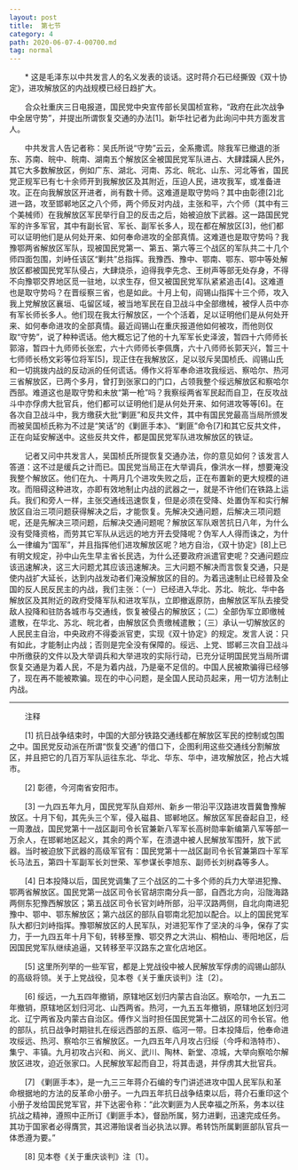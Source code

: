 ```yaml
---
layout: post
title:  第七节 
category: 4
path: 2020-06-07-4-00700.md
tag: normal
---
```


　　* 这是毛泽东以中共发言人的名义发表的谈话。这时蒋介石已经撕毁《双十协定》，进攻解放区的内战规模已经日趋扩大。


　　合众社重庆三日电报道，国民党中央宣传部长吴国桢宣称，“政府在此次战争中全居守势”，并提出所谓恢复交通的办法[1]。新华社记者为此询问中共方面发言人。

　　中共发言人告记者称：吴氏所说“守势”云云，全系撒谎。除我军已撤退的浙东、苏南、皖中、皖南、湖南五个解放区全被国民党军队进占、大肆蹂躏人民外，其它大多数解放区，例如广东、湖北、河南、苏北、皖北、山东、河北等省，国民党正规军已有七十余师开到我解放区及其附近，压迫人民，进攻我军，或准备进攻。正在向我解放区开进者，尚有数十师。这难道是取守势吗？其中由彰德[2]北进一路，攻至邯郸地区之八个师，两个师反对内战，主张和平，六个师（其中有三个美械师）在我解放区军民举行自卫的反击之后，始被迫放下武器。这一路国民党军的许多军官，其中有副长官、军长、副军长多人，现在都在解放区[3]，他们都可以证明他们是从何处开来、如何奉命进攻的全部真情。这难道也是取守势吗？我豫鄂两省解放区军队，现被国民党第一、第五、第六等三个战区的军队共二十几个师四面包围，刘峙任该区“剿共”总指挥。我豫西、豫中、鄂南、鄂东、鄂中等处解放区都被国民党军队侵占，大肆烧杀，迫得我李先念、王树声等部无处存身，不得不向豫鄂交界地区觅一驻地，以求生存，但又被国民党军队紧紧追击[4]。这难道也是取守势吗？在晋绥察三省，也是如此。十月上旬，阎锡山指挥十三个师，攻入我上党解放区襄垣、屯留区域，被当地军民在自卫战斗中全部缴械，被俘人员中亦有军长师长多人。他们现在我太行解放区，一个个活着，足以证明他们是从何处开来、如何奉命进攻的全部真情。最近阎锡山在重庆报道他如何被攻，而他则仅取“守势”，说了种种谎话。他大概忘记了他的十九军军长史泽波，暂四十六师师长郭溶，暂四十九师师长张宏，六十六师师长李佩膺，六十八师师长郭天兴，暂三十七师师长杨文彩等位将军[5]，现正住在我解放区，足以驳斥吴国桢氏、阎锡山氏和一切挑拨内战的反动派的任何谎话。傅作义将军奉命进攻我绥远、察哈尔、热河三省解放区，已两个多月，曾打到张家口的门口，占领我整个绥远解放区和察哈尔西部。难道这也是取守势和未放“第一枪”吗？我察绥两省军民起而自卫，在反攻战斗中亦俘虏大批官兵，他们都可以证明他们是从何处开来、如何进攻等等[6]。在各次自卫战斗中，我方缴获大批“剿匪”和反共文件，其中有国民党最高当局所颁发而被吴国桢氏称为不过是“笑话”的《剿匪手本》、“剿匪”命令[7]和其它反共文件，正在向延安解送中。这些反共文件，都是国民党军队进攻解放区的铁证。

　　记者又问中共发言人，吴国桢氏所提恢复交通办法，你的意见如何？该发言人答道：这不过是缓兵之计而已。国民党当局正在大举调兵，像洪水一样，想要淹没我整个解放区。他们在九、十两月几个进攻失败之后，正在布置新的更大规模的进攻。而阻碍这种进攻，亦即有效地制止内战的武器之一，就是不许他们在铁路上运兵。我们和旁人一样，主张交通线迅速恢复，但是必须在受降、处置伪军和实行解放区自治三项问题获得解决之后，才能恢复。先解决交通问题，后解决三项问题呢，还是先解决三项问题，后解决交通问题呢？解放区军队艰苦抗日八年，为什么没有受降资格，而劳其它军队从远远的地方开去受降呢？伪军人人得而诛之，为什么一律编为“国军”，并且指挥他们进攻解放区呢？地方自治，《双十协定》[8]上已有明文规定，孙中山先生早主省长民选，为什么还要政府派遣官吏呢？交通问题应该迅速解决，这三大问题尤其应该迅速解决。三大问题不解决而言恢复交通，只是使内战扩大延长，达到内战发动者们淹没解放区的目的。为着迅速制止已经普及全国的反人民反民主的内战，我们主张：（一）已经进入华北、苏北、皖北、华中各解放区及其附近的政府受降军队和进攻军队，立即撤返原防，由解放区军队去接受敌人投降和驻防各城市与交通线，恢复被侵占的解放区；（二）全部伪军立即缴械遣散，在华北、苏北、皖北者，由解放区负责缴械遣散；（三）承认一切解放区的人民民主自治，中央政府不得委派官吏，实现《双十协定》的规定。发言人说：只有如此，才能制止内战；否则是完全没有保障的。绥远、上党、邯郸三次自卫战斗中所缴获的文件以及大举调兵和大举进攻的实际行动，已充分证明国民党当局所谓恢复交通是为着人民，不是为着内战，乃是毫不足信的。中国人民被欺骗得已经够了，现在再不能被欺骗。现在的中心问题，是全国人民动员起来，用一切方法制止内战。

<hr>

　　注释

　　[1] 抗日战争结束时，中国的大部分铁路交通线都在解放区军民的控制或包围之中。国民党反动派在所谓“恢复交通”的借口下，企图利用这些交通线分割解放区，并且把它的几百万军队运往东北、华北、华东、华中，进攻解放区，抢占大城市。

　　[2] 彰德，今河南省安阳市。

　　[3] 一九四五年九月，国民党军队自郑州、新乡一带沿平汉路进攻晋冀鲁豫解放区。十月下旬，其先头三个军，侵入磁县、邯郸地区。解放区军民奋起自卫，经一周激战，国民党第十一战区副司令长官兼新八军军长高树勋率新编第八军等部一万余人，在邯郸地区起义，其余的两个军，在溃退中被人民解放军围歼，放下武器。当时被迫放下武器的高级军官有：国民党第十一战区副司令长官兼第四十军军长马法五，第四十军副军长刘世荣、军参谋长李旭东、副师长刘树森等多人。

　　[4] 日本投降以后，国民党调集了三个战区的二十多个师的兵力大举进犯豫、鄂两省解放区。国民党第一战区司令长官胡宗南分兵一部，自西北方向，沿陇海路两侧东犯豫西解放区；第五战区司令长官刘峙所部，沿平汉路两侧，自北向南进犯豫中、鄂中、鄂东解放区；第六战区的部队自鄂南北犯加以配合。以上的国民党军队大都归刘峙指挥。豫鄂解放区的人民军队，对进犯军作了坚决的斗争，保存了实力，于一九四五年十月下旬，转移至豫、鄂交界之大洪山、桐柏山、枣阳地区，后因国民党军队继续追逼，又转移至平汉路东之宣化店地区。

　　[5] 这里所列举的一些军官，都是上党战役中被人民解放军俘虏的阎锡山部队的高级将领。关于上党战役，见本卷《关于重庆谈判》注〔2〕。

　　[6] 绥远，一九五四年撤销，原辖地区划归内蒙古自治区。察哈尔，一九五二年撤销，原辖地区划归河北、山西两省。热河，一九五五年撤销，原辖地区划归河北、辽宁两省及内蒙古自治区。傅作义当时担任国民党第十二战区的司令长官。他的部队，抗日战争时期驻扎在绥远西部的五原、临河一带。日本投降后，他奉命进攻绥远、热河、察哈尔三省解放区。一九四五年八月攻占归绥（今呼和浩特市）、集宁、丰镇。九月初攻占兴和、尚义、武川、陶林、新堂、凉城，大举向察哈尔解放区进攻，迫近张家口。人民解放军起而自卫，将其击退，并俘虏其大批官兵。

　　[7] 《剿匪手本》，是一九三三年蒋介石编的专门讲述进攻中国人民军队和革命根据地的方法的反革命小册子。一九四五年抗日战争结束以后，蒋介石重印这个小册子发给国民党军官，并下达密令称：“此次剿匪为人民幸福之所系，务本以往抗战之精神，遵照中正所订《剿匪手本》，督励所属，努力进剿，迅速完成任务。其功于国家者必得膺赏，其迟滞贻误者当必执法以罪。希转饬所属剿匪部队官兵一体悉遵为要。”

　　[8] 见本卷《关于重庆谈判》注〔1〕。
